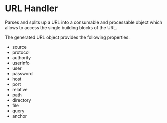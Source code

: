 # URL Handler

Parses and splits up a URL into a consumable and 
processable object which allows to access the single building blocks of the URL.

The generated URL object provides the following properties: 
* source    
* protocol    
* authority    
* userInfo    
* user    
* password    
* host    
* port    
* relative    
* path    
* directory    
* file    
* query    
* anchor
